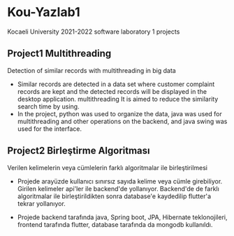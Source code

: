 # Kou-Yazlab1

Kocaeli University 2021-2022 software laboratory 1 projects

## Project1 Multithreading
Detection of similar records with multithreading in big data

- Similar records are detected in a data set where customer complaint records are kept and
  the detected records will be displayed in the desktop application. multithreading It is aimed to reduce the similarity search time by using.
- In the project, python was used to organize the data, java was used for multithreading and other operations on the backend, and java swing was used for the interface.

## Project2 Birleştirme Algoritması
Verilen kelimelerin veya cümlelerin farklı algoritmalar ile birleştirilmesi

- Projede arayüzde kullanıcı sınırsız sayıda kelime veya cümle girebiliyor. Girilen kelimeler api'ler ile backend'de yollanıyor. Backend'de de farklı algoritmalar ile birleştirildikten sonra database'e kaydedilip flutter'a tekrar yollanıyor.

- Projede backend tarafında java, Spring boot, JPA, Hibernate teklonojileri, frontend tarafında flutter, database tarafında da mongodb kullanıldı.
